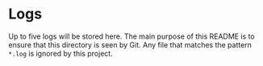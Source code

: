 # Logs
Up to five logs will be stored here. The main purpose of this README is to ensure that this directory is seen by Git. Any file that matches the pattern `*.log` is ignored by this project.
